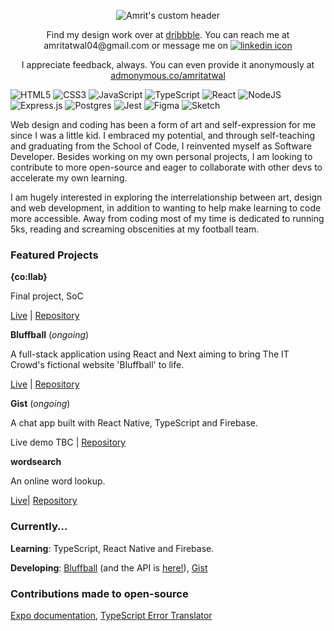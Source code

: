 <p align="center">
  <img src="https://i.ibb.co/m4C56C2/Untitled.png" alt="Amrit's custom header"/>
</p>


<p align="center">
  Find my design work over at <a href="https://www.dribbble.com/amritatwal">dribbble</a>. You can reach me at amritatwal04@gmail.com or message me on <a href="https://www.linkedin.com/in/amrit-atwal-1ba0b4209/" target="_blank"><img src="https://i.ibb.co/hRQMWCk/icons8-linkedin-24-2.png" alt="linkedin icon"/></a>
</p>

<p align="center">
  I appreciate feedback, always. You can even provide it anonymously at <a href="https://www.admonymous.co/amritatwal">admonymous.co/amritatwal</a>
</p>


<!--    <a href="https://amritatwal.netlify.app/" target="_blank">
    <img src="https://i.ibb.co/DGrbXMM/icons8-website-24-3.png" alt="website icon"/>
  </a> -->
</p> 

![HTML5](https://img.shields.io/badge/html5-%23E34F26.svg?style=for-the-badge&logo=html5&logoColor=white)
![CSS3](https://img.shields.io/badge/css3-%231572B6.svg?style=for-the-badge&logo=css3&logoColor=white)
![JavaScript](https://img.shields.io/badge/javascript-%23323330.svg?style=for-the-badge&logo=javascript&logoColor=%23F7DF1E)
![TypeScript](https://img.shields.io/badge/TypeScript-007ACC?style=for-the-badge&logo=typescript&logoColor=white)
![React](https://img.shields.io/badge/react-%2320232a.svg?style=for-the-badge&logo=react&logoColor=%2361DAFB)
![NodeJS](https://img.shields.io/badge/node.js-6DA55F?style=for-the-badge&logo=node.js&logoColor=white)
![Express.js](https://img.shields.io/badge/express.js-%23404d59.svg?style=for-the-badge&logo=express&logoColor=%2361DAFB)
![Postgres](https://img.shields.io/badge/postgres-%23316192.svg?style=for-the-badge&logo=postgresql&logoColor=white)
![Jest](https://img.shields.io/badge/-jest-%23C21325?style=for-the-badge&logo=jest&logoColor=white)
![Figma](https://img.shields.io/badge/figma-%23F24E1E.svg?style=for-the-badge&logo=figma&logoColor=white)
![Sketch](https://img.shields.io/badge/Sketch-FFB387?style=for-the-badge&logo=sketch&logoColor=black)

Web design and coding has been a form of art and self-expression for me since I was a little kid. I embraced my potential, and through self-teaching and graduating from the School of Code, I reinvented myself as Software Developer. Besides working on my own personal projects, I am looking to contribute to more open-source and eager to collaborate with other devs to accelerate my own learning. 

I am hugely interested in exploring the interrelationship between art, design and web development, in addition to wanting to help make learning to code more accessible. Away from coding most of my time is dedicated to running 5ks, reading and screaming obscenities at my football team. 

### Featured Projects

**{co:llab}** 

Final project, SoC

[Live](https://co-llab.netlify.app/) | [Repository](https://github.com/SchoolOfCode/final-project-repo-hugs-for-bugs)

**Bluffball** (_ongoing_)

A full-stack application using React and Next aiming to bring The IT Crowd's fictional website 'Bluffball' to life.

[Live](https://bluffball.netlify.app/) | [Repository](https://github.com/amritatwal/bluffball)

**Gist** (_ongoing_)

A chat app built with React Native, TypeScript and Firebase.

Live demo TBC | [Repository](https://github.com/amritatwal/gist)

**wordsearch** 

An online word lookup.

[Live](https://onlinewordsearch.netlify.app)| [Repository](https://github.com/amritatwal/wordsearch)


### Currently...

**Learning**: TypeScript, React Native and Firebase.

**Developing**: [Bluffball](https://github.com/amritatwal/bluffball) (and the API is [here!](https://github.com/amritatwal/bluffballapi)), [Gist](https://github.com/amritatwal/gist)

### Contributions made to open-source

[Expo documentation](https://github.com/expo/expo), [TypeScript Error Translator](https://github.com/mattpocock/ts-error-translator)

